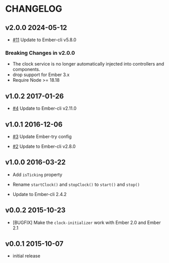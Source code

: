 # CHANGELOG

## v2.0.0 2024-05-12

- [#11](https://github.com/lozjackson/ember-clock/pull/11) Update to Ember-cli v5.8.0

### Breaking Changes in v2.0.0

- The clock service is no longer automatically injected into controllers and components.
- drop support for Ember 3.x
- Require Node >= 18.18

## v1.0.2 2017-01-26

- [#4](https://github.com/lozjackson/ember-clock/pull/4) Update to Ember-cli v2.11.0

## v1.0.1 2016-12-06

- [#3](https://github.com/lozjackson/ember-clock/pull/3) Update Ember-try config

- [#2](https://github.com/lozjackson/ember-clock/pull/2) Update to Ember-cli v2.8.0

## v1.0.0 2016-03-22

- Add `isTicking` property

- Rename `startClock()` and `stopClock()` to `start()` and `stop()`

- Update to Ember-cli 2.4.2

## v0.0.2 2015-10-23

- [BUGFIX] Make the `clock-initializer` work with Ember 2.0 and Ember 2.1

## v0.0.1 2015-10-07

- initial release
